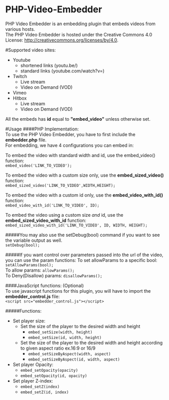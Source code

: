 # PHP-Video-Embedder
PHP Video Embedder is an embedding plugin that embeds videos from various hosts.  
The PHP Video Embedder is hosted under the Creative Commons 4.0 License: http://creativecommons.org/licenses/by/4.0.

#Supported video sites:
- Youtube
  - shortened links (youtu.be/)
  - standard links (youtube.com/watch?v=)
- Twitch
  - Live stream
  - Video on Demand (VOD)
- Vimeo
- Hitbox
  - Live stream
  - Video on Demand (VOD)

All the embeds has **id** equal to **"embed_video"** unless otherwise set.

#Usage
####PHP Implementation:  
To use the PHP Video Embedder, you have to first include the **embedder.php** file.  
For embedding, we have 4 configurations you can embed in:  
  
To embed the video with standard width and id, use the embed_video() function:  
`embed_video('LINK_TO_VIDEO');`

To embed the video with a custom size only, use the **embed_sized_video()** function:  
`embed_sized_video('LINK_TO_VIDEO',WIDTH,HEIGHT);`

To embed the video with a custom id only, use the **embed_video_with_id()** function:  
`embed_video_with_id('LINK_TO_VIDEO', ID);`

To embed the video using a custom size *and* id, use the **embed_sized_video_with_id** function: 
`embed_sized_video_with_id('LINK_TO_VIDEO', ID, WIDTH, HEIGHT);`

#####You may also use the setDebug(bool) command if you want to see the variable output as well.  
`setDebug(bool);`  

#####If you want control over parameters passed into the url of the video, you can use the param functions:
To set allowParams to a specific bool: `setAllowParams(bool);`  
To allow params: `allowParams();`  
To Deny(Disallow) params: `disallowParams();`  


####JavaScript functions: (Optional)  
To use javascript functions for this plugin, you will have to import the **embedder_control.js** file:  
`<script src="embedder_control.js"></script>`  

#####Functions:
- Set player size:  
  - Set the size of the player to the desired width and height
    - `embed_setSize(width, height)`
    - `embed_setSize(id, width, height)`  
  - Set the size of the player to the desired width and height according to given aspect ratio ex.16:9 or 16/9
    - `embed_setSizeByAspect(width, aspect)`
    - `embed_setSizeByAspect(id, width, aspect)`
- Set player Opacity:
  - `embed_setOpacity(opacity)`
  - `embed_setOpacity(id, opacity)`
- Set player Z-index:
  - `embed_setZ(index)`
  - `embed_setZ(id, index)`

